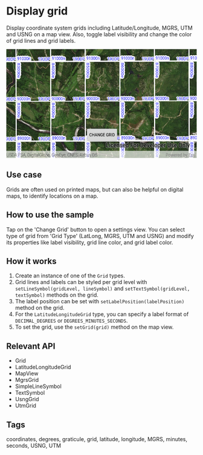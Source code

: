 # Display grid

Display coordinate system grids including Latitude/Longitude, MGRS, UTM and USNG on a map view. Also, toggle label visibility and change the color of grid lines and grid labels.

![Image of display grid](display-grid.png)

## Use case

Grids are often used on printed maps, but can also be helpful on digital maps, to identify locations on a map.

## How to use the sample

Tap on the 'Change Grid' button to open a settings view. You can select type of grid from 'Grid Type' (LatLong, MGRS, UTM and USNG) and modify its properties like label visibility, grid line color, and grid label color.

## How it works

1. Create an instance of one of the `Grid` types.
2. Grid lines and labels can be styled per grid level with `setLineSymbol(gridLevel, lineSymbol)` and `setTextSymbol(gridLevel, textSymbol)` methods on the grid.
3. The label position can be set with `setLabelPosition(labelPosition)` method on the grid.
4. For the `LatitudeLongitudeGrid` type, you can specify a label format of `DECIMAL_DEGREES` or `DEGREES_MINUTES_SECONDS`.
5. To set the grid, use the `setGrid(grid)` method on the map view.

## Relevant API

* Grid
* LatitudeLongitudeGrid
* MapView
* MgrsGrid
* SimpleLineSymbol
* TextSymbol
* UsngGrid
* UtmGrid

## Tags

coordinates, degrees, graticule, grid, latitude, longitude, MGRS, minutes, seconds, USNG, UTM
